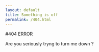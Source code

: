 ```yaml
---
layout: default
title: Something is off
permalink: /404.html
---
```


#404 ERROR

Are you seriously tryng to turn me down ? <img stc="../panda.jpg" width="20" heigh="20" />

